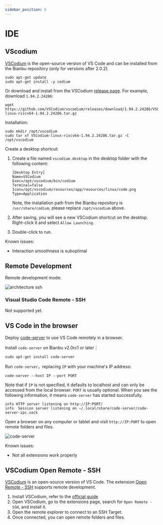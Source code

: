 ```yaml
---
sidebar_position: 5
---
```


# IDE

## VScodium

[VSCodium](https://vscodium.com/) is the open-source version of VS Code and can be installed from the Bianbu repository (only for versions after 2.0.2).

```shell
sudo apt-get update
sudo apt-get install -y codium
```

Or download and install from the VSCodium [release page](https://github.com/VSCodium/vscodium/releases). For example, download `1.94.2.24286`:

```shell
wget https://github.com/VSCodium/vscodium/releases/download/1.94.2.24286/VSCodium-linux-riscv64-1.94.2.24286.tar.gz
```

Installation:

```shell
sudo mkdir /opt/vscodium
sudo tar xf VSCodium-linux-riscv64-1.94.2.24286.tar.gz -C /opt/vscodium
```

Create a desktop shortcut:

1. Create a file named `vscodium.desktop` in the desktop folder with the following content:

   ```
   [Desktop Entry]
   Name=VSCodium
   Exec=/opt/vscodium/bin/codium
   Terminal=false
   Icon=/opt/vscodium/resources/app/resources/linux/code.png
   Type=Application
   ```

   Note, the installation path from the Bianbu repository is `/usr/share/codium`, please replace `/opt/vscodium` above.

2. After saving, you will see a new VSCodium shortcut on the desktop. Right-click it and select `Allow Launching`.
3. Double-click to run.

Known issues:

- Interaction smoothness is suboptimal

## Remote Development

Remote development mode:

![architecture ssh](/img/k1/os/architecture-ssh.png)

### Visual Studio Code Remote - SSH

Not supported yet.

## VS Code in the browser

Deploy [code-server](https://github.com/coder/code-server) to use VS Code remotely in a browser.

Install `code-server` on Bianbu v2.0rc1 or later：

```shell
sudo apt-get install code-server
```

Run `code-server`，replacing `IP` with your machine's IP address:

```shell
code-server --host IP --port PORT
```

Note that if `IP` is not specified, it defaults to localhost and can only be accessed from the local browser. `PORT`  is usually optional. When you see the following information, it means `code-server` has started successfully.

```
info HTTP server listening on http://IP:PORT/
info  Session server listening on ~/.local/share/code-server/code-server-ipc.sock
```

Open a browser on any computer or tablet and visit `http://IP:PORT` to open remote folders and files.

![code-server](/img/k1/os/code-server.png)

Known issues:

- Not all extensions work properly

## VSCodium Open Remote - SSH

[VSCodium](https://vscodium.com/) is an open-source version of VS Code. The extension [Open Remote - SSH](https://open-vsx.org/extension/jeanp413/open-remote-ssh) supports remote development.

1. Install VSCodium, refer to the [official guide](https://vscodium.com/#install)
2. Open VSCodium, go to the extensions page, search for `Open Remote - SSH`, and install it.
3. Open the remote explorer to connect to an SSH Target.
4. Once connected, you can open remote folders and files.
